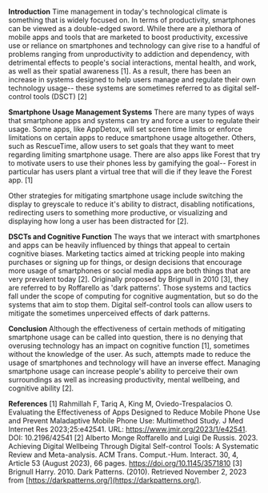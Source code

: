 **Introduction**
Time management in today's technological climate is something that is widely focused on. In terms of productivity, smartphones can be viewed as a double-edged sword. While there are a plethora of mobile apps and tools that are marketed to boost productivity, excessive use or reliance on smartphones and technology can give rise to a handful of problems ranging from unproductivity to addiction and dependency, with detrimental effects to people's social interactions, mental health, and work, as well as their spatial awareness [1]. As a result, there has been an increase in systems designed to help users manage and regulate their own technology usage-- these systems are sometimes referred to as digital self-control tools (DSCT) [2]

**Smartphone Usage Management Systems**
There are many types of ways that smartphone apps and systems can try and force a user to regulate their usage. Some apps, like AppDetox, will set screen time limits or enforce limitations on certain apps to reduce smartphone usage altogether. Others, such as RescueTime, allow users to set goals that they want to meet regarding limiting smartphone usage. There are also apps like Forest that try to motivate users to use their phones less by gamifying the goal-- Forest in particular has users plant a virtual tree that will die if they leave the Forest app. [1] 

Other strategies for mitigating smartphone usage include switching the display to greyscale to reduce it's ability to distract, disabling notifications, redirecting users to something more productive, or visualizing and displaying how long a user has been distracted for [2]. 

**DSCTs and Cognitive Function**
The ways that we interact with smartphones and apps can be heavily influenced by things that appeal to certain cognitive biases. Marketing tactics aimed at tricking people into making purchases or signing up for things, or design decisions that encourage more usage of smartphones or social media apps are both things that are very prevalent today [2]. Originally proposed by Brignull in 2010 [3], they are referred to by Roffarello as 'dark patterns'. Those systems and tactics fall under the scope of computing for cognitive augmentation, but so do the systems that aim to stop them. Digital self-control tools can allow users to mitigate the sometimes unperceived effects of dark patterns.

**Conclusion**
Although the effectiveness of certain methods of mitigating smartphone usage can be called into question, there is no denying that overusing technology has an impact on cognitive function [1], sometimes without the knowledge of the user. As such, attempts made to reduce the usage of smartphones and technology will have an inverse effect. Managing smartphone usage can increase people's ability to perceive their own surroundings as well as increasing productivity, mental wellbeing, and cognitive ability [2].

**References**
[1] Rahmillah F, Tariq A, King M, Oviedo-Trespalacios O. Evaluating the Effectiveness of Apps Designed to Reduce Mobile Phone Use and Prevent Maladaptive Mobile Phone Use: Multimethod Study. J Med Internet Res 2023;25:e42541. URL: https://www.jmir.org/2023/1/e42541. DOI: 10.2196/42541
[2] Alberto Monge Roffarello and Luigi De Russis. 2023. Achieving Digital Wellbeing Through Digital Self-control Tools: A Systematic Review and Meta-analysis. ACM Trans. Comput.-Hum. Interact. 30, 4, Article 53 (August 2023), 66 pages. https://doi.org/10.1145/3571810
[3] Brignull Harry. 2010. Dark Patterns. (2010). Retrieved November 2, 2023 from [https://darkpatterns.org/](https://darkpatterns.org/).